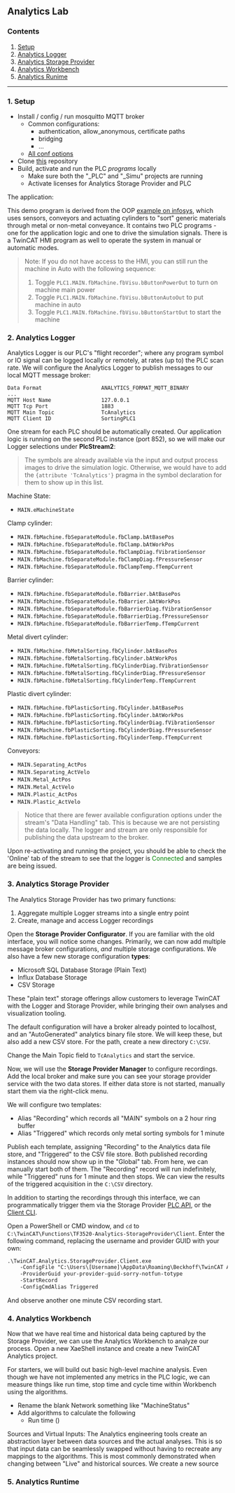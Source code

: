 ## Analytics Lab

### Contents
1. [Setup](#setup)
2. [Analytics Logger](#logger)
3. [Analytics Storage Provider](#storage_provider)
4. [Analytics Workbench](#workbench)
5. [Analytics Runime](#runtime)

---

<a id="setup"></a>

### 1. Setup

- Install / config / run mosquitto MQTT broker
    - Common configurations:
        - authentication, allow_anonymous, certificate paths
        - bridging
        - ...
    - [All conf options](https://mosquitto.org/man/mosquitto-conf-5.html)
- Clone [this](https://github.com/bstiffler582/NEM_2024_Analytics) repository
- Build, activate and run the PLC *programs* locally
    - Make sure both the "_PLC" and "_Simu" projects are running
    - Activate licenses for Analytics Storage Provider and PLC

The application:

This demo program is derived from the OOP [example on infosys](https://infosys.beckhoff.com/english.php?content=../content/1033/tc3_plc_intro/100978955.html&id=7649550070152933723), which uses sensors, conveyors and actuating cylinders to "sort" generic materials through metal or non-metal conveyance. It contains two PLC programs - one for the application logic and one to drive the simulation signals. There is a TwinCAT HMI program as well to operate the system in manual or automatic modes.

> Note: If you do not have access to the HMI, you can still run the machine in Auto with the following sequence:
>1. Toggle `PLC1.MAIN.fbMachine.fbVisu.bButtonPowerOut` to turn on machine main power
>2. Toggle `PLC1.MAIN.fbMachine.fbVisu.bButtonAutoOut` to put machine in auto
>3. Toggle `PLC1.MAIN.fbMachine.fbVisu.bButtonStartOut` to start the machine

<a id="logger"></a>

### 2. Analytics Logger

Analytics Logger is our PLC's "flight recorder"; where any program symbol or IO signal can be logged locally or remotely, at rates (up to) the PLC scan rate. We will configure the Analytics Logger to publish messages to our local MQTT message broker:
```
Data Format                   ANALYTICS_FORMAT_MQTT_BINARY
...
MQTT Host Name                127.0.0.1
MQTT Tcp Port                 1883
MQTT Main Topic               TcAnalytics
MQTT Client ID                SortingPLC1
```

One stream for each PLC should be automatically created. Our application logic is running on the second PLC instance (port 852), so we will make our Logger selections under **PlcStream2**:

> The symbols are already available via the input and output process images to drive the simulation logic. Otherwise, we would have to add the `{attribute 'TcAnalytics'}` pragma in the symbol declaration for them to show up in this list.

Machine State:
- `MAIN.eMachineState`

Clamp cylinder:
- `MAIN.fbMachine.fbSeparateModule.fbClamp.bAtBasePos`
- `MAIN.fbMachine.fbSeparateModule.fbClamp.bAtWorkPos`
- `MAIN.fbMachine.fbSeparateModule.fbClampDiag.fVibrationSensor`
- `MAIN.fbMachine.fbSeparateModule.fbClampDiag.fPressureSensor`
- `MAIN.fbMachine.fbSeparateModule.fbClampTemp.fTempCurrent`

Barrier cylinder:
- `MAIN.fbMachine.fbSeparateModule.fbBarrier.bAtBasePos`
- `MAIN.fbMachine.fbSeparateModule.fbBarrier.bAtWorkPos`
- `MAIN.fbMachine.fbSeparateModule.fbBarrierDiag.fVibrationSensor`
- `MAIN.fbMachine.fbSeparateModule.fbBarrierDiag.fPressureSensor`
- `MAIN.fbMachine.fbSeparateModule.fbBarrierTemp.fTempCurrent`

Metal divert cylinder:
- `MAIN.fbMachine.fbMetalSorting.fbCylinder.bAtBasePos`
- `MAIN.fbMachine.fbMetalSorting.fbCylinder.bAtWorkPos`
- `MAIN.fbMachine.fbMetalSorting.fbCylinderDiag.fVibrationSensor`
- `MAIN.fbMachine.fbMetalSorting.fbCylinderDiag.fPressureSensor`
- `MAIN.fbMachine.fbMetalSorting.fbCylinderTemp.fTempCurrent`

Plastic divert cylinder:
- `MAIN.fbMachine.fbPlasticSorting.fbCylinder.bAtBasePos`
- `MAIN.fbMachine.fbPlasticSorting.fbCylinder.bAtWorkPos`
- `MAIN.fbMachine.fbPlasticSorting.fbCylinderDiag.fVibrationSensor`
- `MAIN.fbMachine.fbPlasticSorting.fbCylinderDiag.fPressureSensor`
- `MAIN.fbMachine.fbPlasticSorting.fbCylinderTemp.fTempCurrent`

Conveyors:
- `MAIN.Separating_ActPos`
- `MAIN.Separating_ActVelo`
- `MAIN.Metal_ActPos`
- `MAIN.Metal_ActVelo`
- `MAIN.Plastic_ActPos`
- `MAIN.Plastic_ActVelo`

> Notice that there are fewer available configuration options under the stream's "Data Handling" tab. This is because we are not persisting the data locally. The logger and stream are only responsible for publishing the data upstream to the broker.

Upon re-activating and running the project, you should be able to check the 'Online' tab of the stream to see that the logger is <span style="color: green">Connected</span> and samples are being issued.

<a id="storage_provider"></a>

### 3. Analytics Storage Provider

The Analytics Storage Provider has two primary functions:
1. Aggregate multiple Logger streams into a single entry point
2. Create, manage and access Logger recordings

Open the **Storage Provider Configurator**. If you are familiar with the old interface, you will notice some changes. Primarily, we can now add multiple message broker configurations, *and* multiple storage configurations. We also have a few new storage configuration **types**:
- Microsoft SQL Database Storage (Plain Text)
- Influx Database Storage
- CSV Storage

These "plain text" storage offerings allow customers to leverage TwinCAT with the Logger and Storage Provider, while bringing their own analyses and visualization tooling.

The default configuration will have a broker already pointed to localhost, and an "AutoGenerated" analytics binary file store. We will keep these, but also add a new CSV store. For the path, create a new directory `C:\CSV`.

Change the Main Topic field to `TcAnalytics` and start the service.

Now, we will use the **Storage Provider Manager** to configure recordings. Add the local broker and make sure you can see your storage provider service with the two data stores. If either data store is not started, manually start them via the right-click menu. 

We will configure two templates:
- Alias "Recording" which records all "MAIN" symbols on a 2 hour ring buffer
- Alias "Triggered" which records only metal sorting symbols for 1 minute

Publish each template, assigning "Recording" to the Analytics data file store, and "Triggered" to the CSV file store. Both published recording instances should now show up in the "Global" tab. From here, we can manually start both of them. The "Recording" record will run indefinitely, while "Triggered" runs for 1 minute and then stops. We can view the results of the triggered acquisition in the `C:\CSV` directory.

In addition to starting the recordings through this interface, we can programmatically trigger them via the Storage Provider [PLC API](https://infosys.beckhoff.com/english.php?content=../content/1033/tf3520_tc3_analytics_storage_provider/5759740299.html&id=3885893500507671552), or the [Client CLI](https://infosys.beckhoff.com/english.php?content=../content/1033/tf3520_tc3_analytics_storage_provider/14570286987.html&id=707581678590924035).

Open a PowerShell or CMD window, and `cd` to `C:\TwinCAT\Functions\TF3520-Analytics-StorageProvider\Client`. Enter the following command, replacing the username and provider GUID with your own:
```ps
.\TwinCAT.Analytics.StorageProvider.Client.exe 
    -ConfigFile "C:\Users\[Username]\AppData\Roaming\Beckhoff\TwinCAT Analytics Storage Provider\TcAnalyticsStorageProvider_Recorder.xml"
    -ProviderGuid your-provider-guid-sorry-notfun-totype
    -StartRecord
    -ConfigCmdAlias Triggered
```
And observe another one minute CSV recording start.

<a id="workbench"></a>

### 4. Analytics Workbench

Now that we have real time and historical data being captured by the Storage Provider, we can use the Analytics Workbench to analyze our process. Open a new XaeShell instance and create a new TwinCAT Analytics project.

For starters, we will build out basic high-level machine analysis. Even though we have not implemented any metrics in the PLC logic, we can measure things like run time, stop time and cycle time within Workbench using the algorithms.
- Rename the blank Network something like "MachineStatus"
- Add algorithms to calculate the following
    - Run time ()

Sources and Virtual Inputs: The Analytics engineering tools create an abstraction layer between data sources and the actual analyses. This is so that input data can be seamlessly swapped without having to recreate any mappings to the algorithms. This is most commonly demonstrated when changing between "Live" and historical sources. We create a new source 

<a id="runtime"></a>

### 5. Analytics Runtime